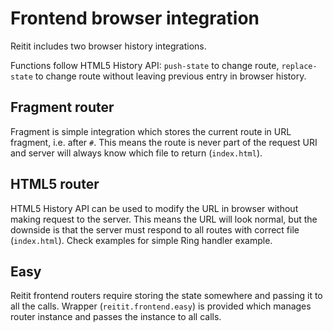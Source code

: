 # Frontend browser integration

Reitit includes two browser history integrations.

Functions follow HTML5 History API: `push-state` to change route, `replace-state`
to change route without leaving previous entry in browser history.

## Fragment router

Fragment is simple integration which stores the current route in URL fragment,
i.e. after `#`. This means the route is never part of the request URI and
server will always know which file to return (`index.html`).

## HTML5 router

HTML5 History API can be used to modify the URL in browser without making
request to the server. This means the URL will look normal, but the downside is
that the server must respond to all routes with correct file (`index.html`).
Check examples for simple Ring handler example.

## Easy

Reitit frontend routers require storing the state somewhere and passing it to
all the calls. Wrapper (`reitit.frontend.easy`) is provided which manages
router instance and passes the instance to all calls.
